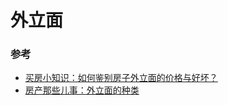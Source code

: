 # 外立面

### 参考

- [买房小知识：如何鉴别房子外立面的价格与好坏？](https://zhuanlan.zhihu.com/p/79040867)
- [房产那些儿事：外立面的种类](https://zhuanlan.zhihu.com/p/106321855)
